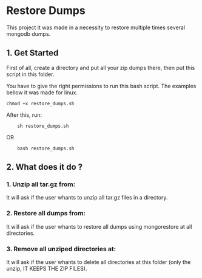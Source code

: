 # Restore Dumps

This project it was made in a necessity to restore multiple times several mongodb dumps.

## 1. <a name='GetStarted'></a>Get Started

First of all, create a directory and put all your zip dumps there, then put this script in this folder.

You have to give the right permissions to run this bash script. The examples bellow it was made for linux.

```
chmod +x restore_dumps.sh
```

After this, run:

```
    sh restore_dumps.sh
```
OR

```
    bash restore_dumps.sh
```

## 2. <a name='whatDoes'></a>What does it do ?

### 1. Unzip all tar.gz from:

It will ask if the user whants to unzip all tar.gz files in a directory.

### 2. Restore all dumps from:

It will ask if the user whants to restore all dumps using mongorestore at all directories.

### 3. Remove all unziped directories at:

It will ask if the user whants to delete all directories at this folder (only the unzip, IT KEEPS THE ZIP FILES).